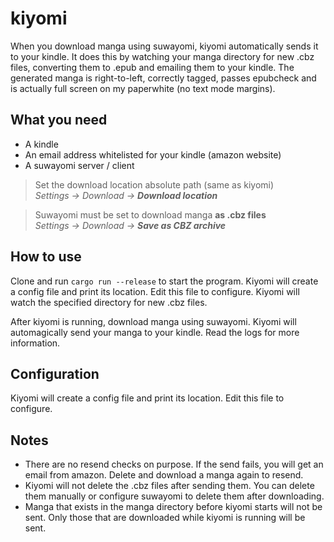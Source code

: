 # kiyomi

When you download manga using suwayomi, kiyomi automatically sends it to your kindle. It does this by watching your manga directory for new .cbz files, converting them to .epub and emailing them to your kindle. The generated manga is right-to-left, correctly tagged, passes epubcheck and is actually full screen on my paperwhite (no text mode margins).

## What you need
- A kindle
- An email address whitelisted for your kindle (amazon website)
- A suwayomi server / client

> Set the download location absolute path (same as kiyomi)  
> *Settings -> Download -> **Download location***

> Suwayomi must be set to download manga **as .cbz files**  
> *Settings -> Download -> **Save as CBZ archive***

## How to use
Clone and run `cargo run --release` to start the program. Kiyomi will create a config file and print its location. Edit this file to configure. Kiyomi will watch the specified directory for new .cbz files.

After kiyomi is running, download manga using suwayomi. Kiyomi will automagically send your manga to your kindle. Read the logs for more information.

## Configuration
Kiyomi will create a config file and print its location. Edit this file to configure.

## Notes
- There are no resend checks on purpose. If the send fails, you will get an email from amazon. Delete and download a manga again to resend.
- Kiyomi will not delete the .cbz files after sending them. You can delete them manually or configure suwayomi to delete them after downloading.
- Manga that exists in the manga directory before kiyomi starts will not be sent. Only those that are downloaded while kiyomi is running will be sent.